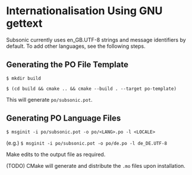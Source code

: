 # Internationalisation Using GNU gettext

Subsonic currently uses en_GB.UTF-8 strings and message identifiers by default. To add other languages, see the following steps.

## Generating the PO File Template

`$ mkdir build`

`$ (cd build && cmake .. && cmake --build . --target po-template)`

This will generate `po/subsonic.pot`.

## Generating PO Language Files

`$ msginit -i po/subsonic.pot -o po/<LANG>.po -l <LOCALE>`

(e.g.) `$ msginit -i po/subsonic.pot -o po/de.po -l de_DE.UTF-8`

Make edits to the output file as required.

(TODO) CMake will generate and distribute the `.mo` files upon installation.